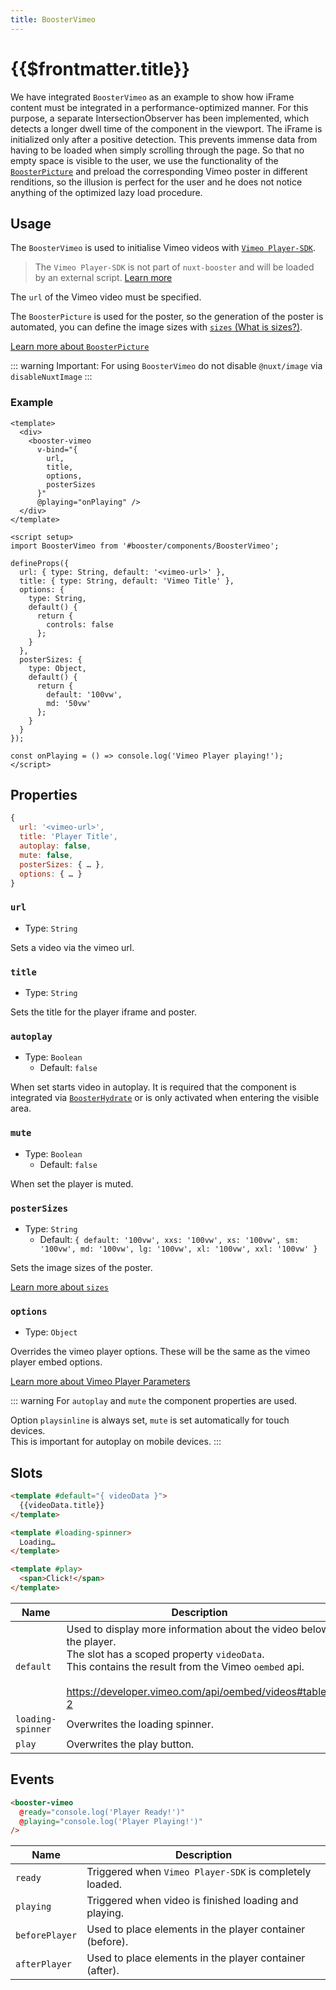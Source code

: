```yaml
---
title: BoosterVimeo
---
```


# {{$frontmatter.title}}

We have integrated `BoosterVimeo`  as an example to show how iFrame content must be integrated in a performance-optimized manner.
For this purpose, a separate IntersectionObserver has been implemented, which detects a longer dwell time of the component in the viewport. The iFrame is initialized only after a positive detection. This prevents immense data from having to be loaded when simply scrolling through the page.
So that no empty space is visible to the user, we use the functionality of the [`BoosterPicture`](/components/booster-picture) and preload the corresponding Vimeo poster in different renditions, so the illusion is perfect for the user and he does not notice anything of the optimized lazy load procedure.

## Usage

The `BoosterVimeo` is used to initialise Vimeo videos with [`Vimeo Player-SDK`](https://developer.vimeo.com/player/sdk/).  

> The `Vimeo Player-SDK` is not part of `nuxt-booster` and will be loaded by an external script. [Learn more](https://github.com/basics/nuxt-booster/blob/main/src/runtime/components/BoosterVimeo/utils/loader.js)

The `url` of the Vimeo video must be specified.  

The `BoosterPicture` is used for the poster, so the generation of the poster is automated, you can define the image sizes with [`sizes` (What is sizes?)](/components/booster-image#source).

[Learn more about `BoosterPicture`](/components/booster-picture)

::: warning
Important: For using `BoosterVimeo` do not disable `@nuxt/image` via `disableNuxtImage`
:::

### Example

````vue
<template>
  <div>
    <booster-vimeo
      v-bind="{
        url,
        title,
        options,
        posterSizes
      }"
      @playing="onPlaying" />
  </div>
</template>

<script setup>
import BoosterVimeo from '#booster/components/BoosterVimeo';

defineProps({
  url: { type: String, default: '<vimeo-url>' },
  title: { type: String, default: 'Vimeo Title' },
  options: {
    type: String,
    default() {
      return {
        controls: false
      };
    }
  },
  posterSizes: {
    type: Object,
    default() {
      return {
        default: '100vw',
        md: '50vw'
      };
    }
  }
});

const onPlaying = () => console.log('Vimeo Player playing!');
</script>

````

## Properties

````js
{
  url: '<vimeo-url>',
  title: 'Player Title',
  autoplay: false,
  mute: false,
  posterSizes: { … },
  options: { … }
}
````

### `url`

- Type: `String`

Sets a video via the vimeo url.

### `title`

- Type: `String`

Sets the title for the player iframe and poster.

### `autoplay`

- Type: `Boolean`
  - Default: `false`

When set starts video in autoplay. It is required that the component is integrated via [`BoosterHydrate`](/guide/usage#import-components) or is only activated when entering the visible area.

### `mute`

- Type: `Boolean`
  - Default: `false`

When set the player is muted.

### `posterSizes`

- Type: `String`
  - Default: `{ default: '100vw', xxs: '100vw', xs: '100vw', sm: '100vw', md: '100vw', lg: '100vw', xl: '100vw', xxl: '100vw' }`

Sets the image sizes of the poster.

[Learn more about `sizes`](/components/booster-image#source)

### `options`

- Type: `Object`

Overrides the vimeo player options. These will be the same as the vimeo player embed options.

[Learn more about Vimeo Player Parameters](https://developer.vimeo.com/player/sdk/embed)

::: warning
For `autoplay` and `mute` the component properties are used.

Option `playsinline` is always set, `mute` is set automatically for touch devices.  
This is important for autoplay on mobile devices.
:::

## Slots

````html
<template #default="{ videoData }">
  {{videoData.title}}
</template>

<template #loading-spinner>
  Loading…
</template>

<template #play>
  <span>Click!</span>
</template>
````

| Name              | Description                                                                                                                                                                                                                                |
| ----------------- | ------------------------------------------------------------------------------------------------------------------------------------------------------------------------------------------------------------------------------------------ |
| `default`         | Used to display more information about the video below the player.<br>The slot has a scoped property `videoData`. <br>This contains the result from the Vimeo `oembed` api.<br><br><https://developer.vimeo.com/api/oembed/videos#table-2> |
| `loading-spinner` | Overwrites the loading spinner.                                                                                                                                                                                                            |
| `play`            | Overwrites the play button.                                                                                                                                                                                                                |

## Events

````html
<booster-vimeo 
  @ready="console.log('Player Ready!')" 
  @playing="console.log('Player Playing!')" 
/>
````

| Name           | Description                                              |
| -------------- | -------------------------------------------------------- |
| `ready`        | Triggered when `Vimeo Player-SDK` is completely loaded.  |
| `playing`      | Triggered when video is finished loading and playing.    |
| `beforePlayer` | Used to place elements in the player container (before). |
| `afterPlayer`  | Used to place elements in the player container (after).  |
